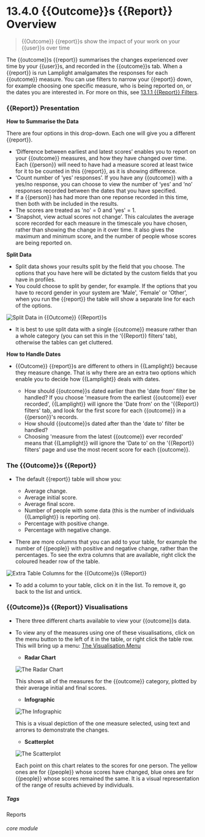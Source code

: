 #    13.4.0 {{Outcome}}s {{Report}} Overview

> {{Outcome}} {{report}}s show the impact of your work on your {{user}}s over time

The {{outcome}}s {{report}} summarises the changes experienced over time by your {{user}}s, and recorded in the {{outcome}}s tab. When a {{report}} is run Lamplight amalgamates the responses for each {{outcome}} measure. You can use filters to narrow your {{report}} down, for example choosing one specific measure, who is being reported on, or the dates you are interested in. For more on this, see [13.1.1 {{Report}} Filters](/help/index/p/13.1.1).

### {{Report}} Presentation

**How to Summarise the Data**

There are four options in this drop-down. Each one will give you a different {{report}}.

-	‘Difference between earliest and latest scores’ enables you to report on your {{outcome}} measures, and how they have changed over time. Each {{person}} will need to have had a measure scored at least twice for it to be counted in this {{report}}, as it is showing difference.
-	‘Count number of ‘yes’ responses’. If you have any {{outcome}} with a yes/no response, you can choose to view the number of ‘yes’ and ‘no’ responses recorded between the dates that you have specified. 
  - If a {{person}} has had more than one reponse recorded in this time, then both with be included in the results. 
  - The scores are treated as 'no' = 0 and 'yes' = 1. 
-	‘Snapshot, view actual scores not change’. This calculates the average score recorded for each measure in the timescale you have chosen, rather than showing the change in it over time. It also gives the maximum and minimum score, and the number of people whose scores are being reported on.
 
**Split Data**

- Split data shows your results split by the field that you choose. The options that you have here will be dictated by the custom fields that you have in profiles.
- You could choose to split by gender, for example. If the options that you have to record gender in your system are 'Male', 'Female' or 'Other', when you run the {{report}} the table will show a separate line for each of the options.

![Split Data in {{Outcome}} {{Report}}s](13.4.0b.png)

- It is best to use split data with a single {{outcome}} measure rather than a whole category (you can set this in the ‘{{Report}} filters’ tab), otherwise the tables can get cluttered.


**How to Handle Dates**

- {{Outcome}} {{report}}s are different to others in {{Lamplight}} because they measure change. That is why there are an extra two options which enable you to decide how {{Lamplight}} deals with dates.

  - How should {{outcome}}s dated earlier than the 'date from' filter be handled?
  If you choose 'measure from the earliest {{outcome}} ever recorded', {{Lamplight}} will ignore the 'Date from' on the '{{Report}} filters' tab, and look for the first score for each {{outcome}} in a {{person}}'s records.
  - How should {{outcome}}s dated after than the 'date to' filter be handled?
  - Choosing 'measure from the latest {{outcome}} ever recorded' means that {{Lamplight}} will ignore the 'Date to' on the '{{Report}} filters' page and use the most recent score for each {{outcome}}.

### The {{Outcome}}s {{Report}}

- The default {{report}} table will show you:
  - Average change.
  - Average initial score.
  - Average final score.
  - Number of people with some data (this is the number of individuals {{Lamplight}} is reporting on).
  - Percentage with positive change.
  - Percentage with negative change.
  
- There are more columns that you can add to your table, for example the number of {{people}} with positive and negative change, rather than the percentages. To see the extra columns that are available, right click the coloured header row of the table.

![Extra Table Columns for the {{Outcome}}s {{Report}}](13.4.0c.png)

- To add a column to your table, click on it in the list. To remove it, go back to the list and untick.

### {{Outcome}}s {{Report}} Visualisations

- There three different charts available to view your {{outcome}}s data. 
- To view any of the measures using one of these visualisations, click on the menu button to the left of it in the table, or right click the table row. This will bring up a menu:
[The Visualisation Menu](13.4.0d.png)
  - **Radar Chart**
  
  ![The Radar Chart](13.4.0e.png)
  
  This shows all of the measures for the {{outcome}} category, plotted by their average initial and final scores.
  
  - **Infographic**

  ![The Infographic](13.4.0f.png)
 
  This is a visual depiction of the one measure selected, using text and arrorws to demonstrate the changes.
 
   - **Scatterplot**
   
   ![The Scatterplot](13.4.0g.png)
   
   Each point on this chart relates to the scores for one person. The yellow ones are for {{people}} whose scores have changed, blue ones are for {{people}} whose scores remained the same. It is a visual representation of the range of results achieved by individuals.
   

##### Tags
Reports

###### core module
